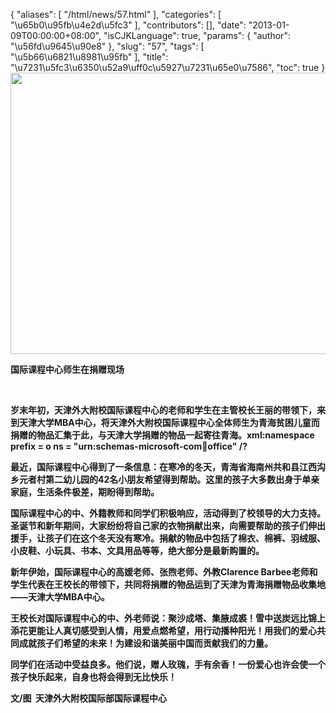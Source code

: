 {
    "aliases": [
        "/html/news/57.html"
    ],
    "categories": [
        "\u65b0\u95fb\u4e2d\u5fc3"
    ],
    "contributors": [],
    "date": "2013-01-09T00:00:00+08:00",
    "isCJKLanguage": true,
    "params": {
        "author": "\u56fd\u9645\u90e8"
    },
    "slug": "57",
    "tags": [
        "\u5b66\u6821\u8981\u95fb"
    ],
    "title": "\u7231\u5fc3\u6350\u52a9\uff0c\u5927\u7231\u65e0\u7586",
    "toc": true
}
**<img
    src="https://cdn.tfls.online/mirror/full/e129f568a2ded5e6ee408415797c3bda99e7d917.jpg"
    style="display:block;margin-left:auto;margin-right:auto;"
    decoding="async"
    fetchpriority="auto"
    loading="lazy"
    height="450"
    width="600"
/>**

**国际课程中心师生在捐赠现场**

 

**岁末年初，天津外大附校国际课程中心的老师和学生在主管校长王丽的带领下，来到天津大学MBA中心，将天津外大附校国际课程中心全体师生为青海贫困儿童而捐赠的物品汇集于此，与天津大学捐赠的物品一起寄往青海。xml:namespace prefix = o ns = "urn:schemas-microsoft-com:office:office" /?**

**最近，国际课程中心得到了一条信息：在寒冷的冬天，青海省海南州共和县江西沟乡元者村第二幼儿园的42名小朋友希望得到帮助。这里的孩子大多数出身于单亲家庭，生活条件极差，期盼得到帮助。**

**国际课程中心的中、外籍教师和同学们积极响应，活动得到了校领导的大力支持。圣诞节和新年期间，大家纷纷将自己家的衣物捐献出来，向需要帮助的孩子们伸出援手，让孩子们在这个冬天没有寒冷。捐献的物品中包括了棉衣、棉裤、羽绒服、小皮鞋、小玩具、书本、文具用品等等，绝大部分是最新购置的。**

**新年伊始，国际课程中心的高媛老师、张煦老师、外教Clarence Barbee老师和学生代表在王校长的带领下，共同将捐赠的物品运到了天津为青海捐赠物品收集地——天津大学MBA中心。**

**王校长对国际课程中心的中、外老师说：聚沙成塔、集腋成裘！雪中送炭远比锦上添花更能让人真切感受到人情，用爱点燃希望，用行动播种阳光！用我们的爱心共同成就孩子们希望的未来！为建设和谐美丽中国而贡献我们的力量。**

**同学们在活动中受益良多。他们说，赠人玫瑰，手有余香！一份爱心也许会使一个孩子快乐起来，自身也将会得到无比快乐！**

**文/图  天津外大附校国际部国际课程中心**

